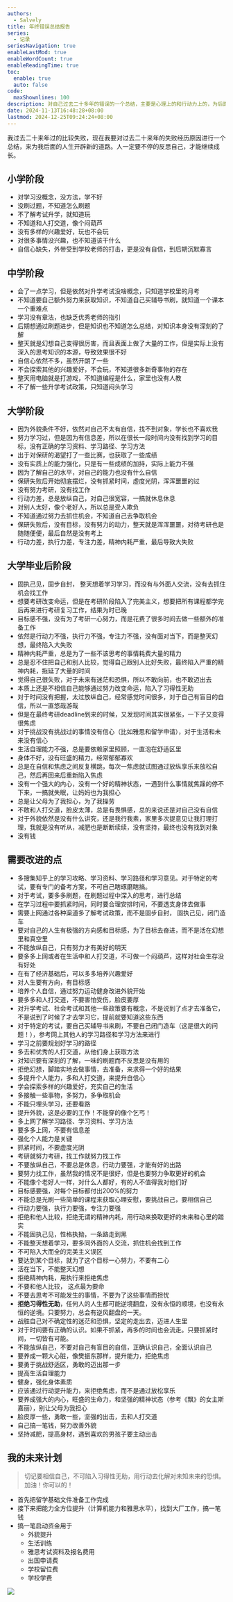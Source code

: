 ```yaml
---
authors:
  - Salvely
title: 年终错误总结报告
series:
  - 记录
seriesNavigation: true
enableLastMod: true
enableWordCount: true
enableReadingTime: true
toc:
  enable: true
  auto: false
code:
  maxShownlines: 100
description: 对自己过去二十多年的错误的一个总结，主要是心理上的和行动力上的，为后面的人生打通道路
date: 2024-11-13T16:48:28+08:00
lastmod: 2024-12-25T09:24:24+08:00
---
```


<!--more-->

我过去二十来年过的比较失败，现在我要对过去二十来年的失败经历原因进行一个总结，来为我后面的人生开辟新的道路。人一定要不停的反思自己，才能继续成长。

## 小学阶段

- 对学习没概念，没方法，学不好
- 没刷过题，不知道怎么刷题
- 不了解考试升学，就知道玩
- 不知道和人打交道，像个闷葫芦
- 没有多样的兴趣爱好，玩也不会玩
- 对很多事情没兴趣，也不知道该干什么
- 自信心缺失，外带受到学校老师的打击，更是没有自信，到后期沉默寡言

## 中学阶段

- 会了一点学习，但是依然对升学考试没啥概念，只知道学校里的月考
- 不知道要自己额外努力来获取知识，不知道自己买辅导书刷，就知道一个课本一个重难点
- 学习没有章法，也缺乏优秀老师的指引
- 后期想通过刷题进步，但是知识也不知道怎么总结，对知识本身没有深刻的了解
- 整天就是幻想自己变得很厉害，而且表面上做了大量的工作，但是实际上没有深入的思考知识的本源，导致效果很不好
- 自信心依然不多，虽然开朗了一些
- 不会探索其他的兴趣爱好，不会玩，不知道很多新奇事物的存在
- 整天用电脑就是打游戏，不知道编程是什么，家里也没有人教
- 不了解一些升学考试政策，只知道闷头学习

## 大学阶段

- 因为外貌条件不好，依然对自己不太有自信，找不到对象，学长也不喜欢我
- 努力学习过，但是因为有信息差，所以在很长一段时间内没有找到学习的目标，没有正确的学习资料、学习路径、学习方法
- 出于对保研的渴望打了一些比赛，也获取了一些成绩
- 没有实质上的能力强化，只是有一些成绩的加持，实际上能力不强
- 因为了解自己的水平，对自己的能力也没有什么自信
- 保研失败后开始彻底摆烂，没有抓紧时间，虚度光阴，浑浑噩噩的过
- 没有努力考研，没有找工作
- 行动力差，总是放纵自己，对自己很宽容，一搞就休息休息
- 对别人太好，像个老好人，所以总是受人欺负
- 不知道通过努力去抓住机会，不知道自己去争取机会
- 保研失败后，没有目标，没有努力的动力，整天就是浑浑噩噩，对待考研也是随随便便，最后自然是没有考上
- 行动力差，执行力差，专注力差，精神内耗严重，最后导致大失败

## 大学毕业后阶段

- 固执己见，固步自封， 整天想着学习学习，而没有与外面人交流，没有去抓住机会找工作
- 想要考研改变命运，但是在考研阶段陷入了完美主义，想要把所有课程都学完后再来进行考研复习工作，结果为时已晚
- 目标感不强，没有为了考研一心努力，而是花费了很多时间去做一些额外的准备工作
- 依然是行动力不强，执行力不强，专注力不强，没有面对当下，而是整天幻想，最终陷入大失败
- 精神内耗严重，总是为了一些不该思考的事情耗费大量的精力
- 总是忍不住把自己和别人比较，觉得自己跟别人比好失败，最终陷入严重的精神内耗，拖延了大量的时间
- 觉得自己很失败，对于未来有迷茫和恐惧，所以不敢向前，也不敢迈出去
- 本质上还是不相信自己能够通过努力改变命运，陷入了习得性无助
- 对于时间没有把握，太过放纵自己，经常感觉时间很多，对于自己有盲目的自信，所以一直悠哉游哉
- 但是在最终考研deadline到来的时候，又发现时间其实很紧张，一下子又变得很焦虑
- 对于挑战没有挑战过的事情没有信心（比如雅思和留学申请），对于生活和未来没有信心
- 生活自理能力不强，总是要依赖家里照顾，一直泡在舒适区里
- 身体不好，没有旺盛的精力，经常郁郁寡欢
- 总是在自信和焦虑之间反复横跳，每次一焦虑就试图通过放纵享乐来放松自己，然后再回来后重新陷入焦虑
- 没有一个强大的内心，没有一个好的精神状态，一遇到什么事情就焦躁的停不下来，一搞就失眠，让妈妈也为我担心
- 总是让父母为了我担心，为了我操劳
- 不敢和人打交道，脸皮太薄，总是有畏惧感，总的来说还是对自己没有自信
- 对于外貌依然是没有什么讲究，还是我行我素，家里多次提意见让我打理打理，我就是没有听从，减肥也是断断续续，没有坚持，最终也没有找到对象
- 没有钱

## 需要改进的点

- 多搜集知乎上的学习攻略、学习资料、学习路径和学习意见。对于特定的考试，要有专门的备考方案，不可自己瞎琢磨瞎搞。
- 对于考试，要多多刷题，在刷题过程中深入的思考，进行总结
- 在学习过程中要抓紧时间，同时要合理安排时间，不要透支身体去做事
- 需要上网通过各种渠道多了解考试政策，而不是固步自封， 固执己见，闭门造车
- 要对自己的人生有极强的方向感和目标感，为了目标去奋进，而不是活在幻想里和真空里
- 不能放纵自己，只有努力才有美好的明天
- 要多多上网或者在生活中和人打交道，不可做一个闷葫芦，这样对社会生存没有好处
- 在有了经济基础后，可以多多培养兴趣爱好
- 对人生要有方向，有目标感
- 培养个人自信，通过努力运动健身改进外貌开始
- 要多多和人打交道，不要害怕受伤，脸皮要厚
- 对升学考试、社会考试和其他一些政策要有概念，不是说到了点才去准备它，不是说到了时候了才去学习它，提前就要知道这些东西
- 对于特定的考试，要自己买辅导书来刷，不要自己闭门造车（这是很大的问题！），参考网上其他人的学习路径和学习方法来进行
- 学习之前要规划好学习的路径
- 多去和优秀的人打交道，从他们身上获取方法
- 对知识要有深刻的了解，一味的刷题而不反思是没有用的
- 拒绝幻想，脚踏实地去做事情，去准备，来求得一个好的结果
- 多提升个人能力，多和人打交道，来提升自信心
- 学会探索多样的兴趣爱好，充实自己的生活
- 多接触一些事物，多努力，多争取机会
- 不能只埋头学习，还要看路
- 提升外貌，这是必要的工作！不能穿的像个乞丐！
- 多上网了解学习路径、学习资料、学习方法
- 要多多上网，不要有信息差
- 强化个人能力是关键
- 抓紧时间，不要虚度光阴
- 考研就努力考研，找工作就努力找工作
- 不要放纵自己，不要总是休息，行动力要强，才能有好的出路
- 要努力找工作，虽然我的情况不是很好，但是也要努力争取更好的机会
- 不能像个老好人一样，对什么人都好，有的人不值得我对他们好
- 目标感要强，对每个目标都付出200%的努力
- 不能总是光刷一些简单的课程来获取心理安慰，要挑战自己，要相信自己
- 行动力要强，执行力要强，专注力要强
- 拒绝和他人比较，拒绝无谓的精神内耗，用行动来换取更好的未来和心里的踏实
- 不能固执己见，性格执拗，一条路走到黑
- 不能整天想着学习，要多同外面的人交流，抓住机会找到工作
- 不可陷入大而全的完美主义误区
- 要达到某个目标，就为了这个目标一心努力，不要有二心
- 活在当下，不能整天幻想
- 拒绝精神内耗，用执行来拒绝焦虑
- 不要和他人比较， 这点最为要命
- 不要去思考不可能发生的事情，不要为了这些事情而担忧
- **拒绝习得性无助**，任何人的人生都可能逆境翻盘，没有永恒的顺境，也没有永恒的逆境。只要努力，总会有逆风翻盘的一天。
- 战胜自己对不确定性的迷茫和恐惧，坚定的走出去，迈进人生里
- 对于时间要有正确的认识。如果不抓紧，再多的时间也会流走。只要抓紧时间，一切皆有可能。
- 不能放纵自己，不要对自己有盲目的自信，正确认识自己，全面认识自己
- 要养成一颗大心脏，像樊振东那样，提升能力，拒绝焦虑
- 要勇于挑战舒适区，勇敢的迈出那一步
- 提高生活自理能力
- 健身，强化身体素质
- 应该通过行动提升能力，来拒绝焦虑，而不是通过放松享乐
- 要养成强大的内心，旺盛的生命力，和坚强的精神状态（参考《飘》的女主斯嘉丽），别让父母为我担心
- 脸皮厚一些，勇敢一些，坚强的出击，去和人打交道
- 自己搞一笔钱，努力改善外貌
- 坚持减肥，提高身材，遇到喜欢的男孩子要主动出击

## 我的未来计划

> 切记要相信自己，不可陷入习得性无助，用行动去化解对未知未来的恐惧。加油！你可以的！

- 首先把留学基础文件准备工作完成
- 接下来把能力全方位提升（计算机能力和雅思水平），找到大厂工作，搞一笔钱
- 搞一笔启动资金用于
	- 外貌提升
	- 生活训练
	- 雅思考试资料及报名费用
	- 出国申请费
	- 学校留位费
	- 学校学费

![](XHS_17349327576431040g00830u3mo259le104a7711e2iuq.jpg)